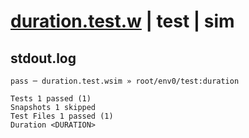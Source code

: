 # [duration.test.w](../../../../../../examples/tests/sdk_tests/std/duration.test.w) | test | sim

## stdout.log
```log
pass ─ duration.test.wsim » root/env0/test:duration

Tests 1 passed (1)
Snapshots 1 skipped
Test Files 1 passed (1)
Duration <DURATION>
```

